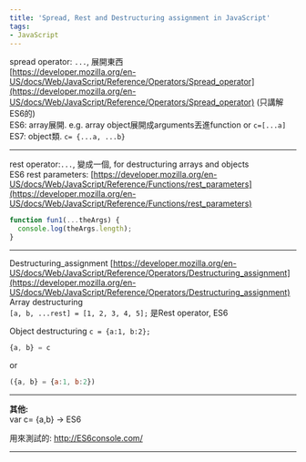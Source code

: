 ```yaml
---
title: 'Spread, Rest and Destructuring assignment in JavaScript'
tags:
- JavaScript
---
```


spread operator: `...`, 展開東西  
[https://developer.mozilla.org/en-US/docs/Web/JavaScript/Reference/Operators/Spread_operator](https://developer.mozilla.org/en-US/docs/Web/JavaScript/Reference/Operators/Spread_operator) (只講解ES6的)  
ES6: array展開. e.g. array object展開成arguments丟進function
  or `c=[...a]`  
ES7: object類. `c= {...a, ...b}`

---
rest operator:`...`, 變成一個,  for destructuring arrays and objects  
ES6 rest parameters:
[https://developer.mozilla.org/en-US/docs/Web/JavaScript/Reference/Functions/rest_parameters](https://developer.mozilla.org/en-US/docs/Web/JavaScript/Reference/Functions/rest_parameters)

```javascript
function fun1(...theArgs) {
  console.log(theArgs.length);
}
```
---
Destructuring_assignment
[https://developer.mozilla.org/en-US/docs/Web/JavaScript/Reference/Operators/Destructuring_assignment](https://developer.mozilla.org/en-US/docs/Web/JavaScript/Reference/Operators/Destructuring_assignment)
Array destructuring  
`[a, b, ...rest] = [1, 2, 3, 4, 5];` 是Rest operator, ES6

Object destructuring  `c = {a:1, b:2};`

```javascript
{a, b} = c
```
or

```javascript
({a, b} = {a:1, b:2})
```

---

**其他:**  
var c= {a,b} -> ES6

用來測試的: http://ES6console.com/

---
